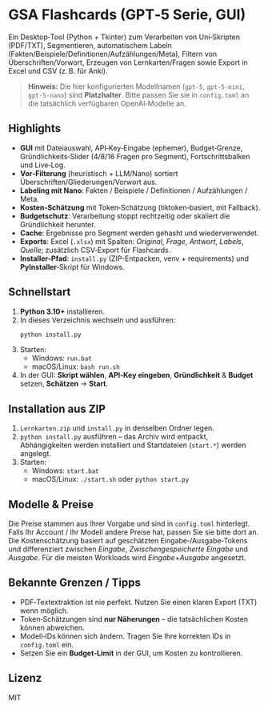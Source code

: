 # GSA Flashcards (GPT‑5 Serie, GUI)

Ein Desktop‑Tool (Python + Tkinter) zum Verarbeiten von Uni‑Skripten (PDF/TXT),
Segmentieren, automatischem Labeln (Fakten/Beispiele/Definitionen/Aufzählungen/Meta),
Filtern von Überschriften/Vorwort, Erzeugen von Lernkarten/Fragen sowie Export in Excel
und CSV (z. B. für Anki).

> **Hinweis:** Die hier konfigurierten Modellnamen (`gpt-5`, `gpt-5-mini`, `gpt-5-nano`) sind **Platzhalter**.
> Bitte passen Sie sie in `config.toml` an die tatsächlich verfügbaren OpenAI‑Modelle an.

## Highlights
- **GUI** mit Dateiauswahl, API‑Key‑Eingabe (ephemer), Budget‑Grenze, Gründlichkeits‑Slider (4/8/16 Fragen pro Segment), Fortschrittsbalken und Live‑Log.
- **Vor‑Filterung** (heuristisch + LLM/Nano) sortiert Überschriften/Gliederungen/Vorwort aus.
- **Labeling mit Nano**: Fakten / Beispiele / Definitionen / Aufzählungen / Meta.
- **Kosten‑Schätzung** mit Token‑Schätzung (tiktoken‑basiert, mit Fallback).
- **Budgetschutz**: Verarbeitung stoppt rechtzeitig oder skaliert die Gründlichkeit herunter.
- **Cache**: Ergebnisse pro Segment werden gehasht und wiederverwendet.
- **Exports**: Excel (`.xlsx`) mit Spalten: *Original*, *Frage*, *Antwort*, *Labels*, *Quelle*;
  zusätzlich CSV‑Export für Flashcards.
- **Installer‑Pfad**: `install.py` (ZIP-Entpacken, venv + requirements) und **PyInstaller**‑Skript für Windows.

## Schnellstart
1. **Python 3.10+** installieren.
2. In dieses Verzeichnis wechseln und ausführen:
   ```bash
   python install.py
   ```
3. Starten:
   - Windows: `run.bat`
   - macOS/Linux: `bash run.sh`
4. In der GUI: **Skript wählen**, **API‑Key eingeben**, **Gründlichkeit** & **Budget** setzen, **Schätzen** → **Start**.

## Installation aus ZIP
1. `Lernkarten.zip` und `install.py` in denselben Ordner legen.
2. `python install.py` ausführen – das Archiv wird entpackt, Abhängigkeiten werden installiert und Startdateien (`start.*`) werden angelegt.
3. Starten:
   - Windows: `start.bat`
   - macOS/Linux: `./start.sh` oder `python start.py`

## Modelle & Preise
Die Preise stammen aus Ihrer Vorgabe und sind in `config.toml` hinterlegt. Falls Ihr Account / Ihr Modell andere Preise hat, passen Sie sie bitte dort an. Die Kostenschätzung basiert auf
geschätzten Eingabe‑/Ausgabe‑Tokens und differenziert zwischen *Eingabe*, *Zwischengespeicherte Eingabe* und *Ausgabe*. Für die meisten Workloads wird *Eingabe*+*Ausgabe* angesetzt.

## Bekannte Grenzen / Tipps
- PDF‑Textextraktion ist nie perfekt. Nutzen Sie einen klaren Export (TXT) wenn möglich.
- Token‑Schätzungen sind **nur Näherungen** – die tatsächlichen Kosten können abweichen.
- Modell‑IDs können sich ändern. Tragen Sie Ihre korrekten IDs in `config.toml` ein.
- Setzen Sie ein **Budget‑Limit** in der GUI, um Kosten zu kontrollieren.

## Lizenz
MIT
